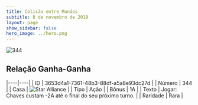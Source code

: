 ```yaml
---
title: Colisão entre Mundos
subtitle: 8 de novembro de 2019
layout: page
show_sidebar: false
hero_image: ../hero.png
---
```


![344](https://cdn.keyforgegame.com/media/card_front/pt/452_344_H3VWX6HM656G_pt.png)

## Relação Ganha-Ganha

|----|----|
| ID | 3653d4a1-7361-48b3-88df-a5a8e93dc27d |
| Número | 344 |
| Casa | ![Star Alliance](https://archonarcana.com/images/thumb/7/7d/Star_Alliance.png/22px-Star_Alliance.png "Aliança Estelar") |
| Tipo | Ação |
| Bônus | 1A |
| Texto | Jogar: Chaves custam -2A até o final do seu próximo turno. |
| Raridade | Rara |
